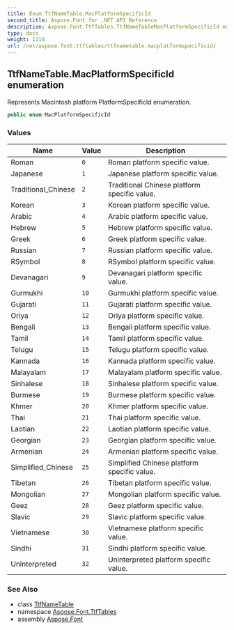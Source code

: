 ```yaml
---
title: Enum TtfNameTable.MacPlatformSpecificId
second_title: Aspose.Font for .NET API Reference
description: Aspose.Font.TtfTables.TtfNameTableMacPlatformSpecificId enum. Represents Macintosh platform PlatformSpecificId enumeration
type: docs
weight: 1110
url: /net/aspose.font.ttftables/ttfnametable.macplatformspecificid/
---
```

## TtfNameTable.MacPlatformSpecificId enumeration

Represents Macintosh platform PlatformSpecificId enumeration.

```csharp
public enum MacPlatformSpecificId
```

### Values

| Name | Value | Description |
| --- | --- | --- |
| Roman | `0` | Roman platform specific value. |
| Japanese | `1` | Japanese platform specific value. |
| Traditional_Chinese | `2` | Traditional Chinese platform specific value. |
| Korean | `3` | Korean platform specific value. |
| Arabic | `4` | Arabic platform specific value. |
| Hebrew | `5` | Hebrew platform specific value. |
| Greek | `6` | Greek platform specific value. |
| Russian | `7` | Russian platform specific value. |
| RSymbol | `8` | RSymbol platform specific value. |
| Devanagari | `9` | Devanagari platform specific value. |
| Gurmukhi | `10` | Gurmukhi platform specific value. |
| Gujarati | `11` | Gujarati platform specific value. |
| Oriya | `12` | Oriya platform specific value. |
| Bengali | `13` | Bengali platform specific value. |
| Tamil | `14` | Tamil platform specific value. |
| Telugu | `15` | Telugu platform specific value. |
| Kannada | `16` | Kannada platform specific value. |
| Malayalam | `17` | Malayalam platform specific value. |
| Sinhalese | `18` | Sinhalese platform specific value. |
| Burmese | `19` | Burmese platform specific value. |
| Khmer | `20` | Khmer platform specific value. |
| Thai | `21` | Thai platform specific value. |
| Laotian | `22` | Laotian platform specific value. |
| Georgian | `23` | Georgian platform specific value. |
| Armenian | `24` | Armenian platform specific value. |
| Simplified_Chinese | `25` | Simplified Chinese platform specific value. |
| Tibetan | `26` | Tibetan platform specific value. |
| Mongolian | `27` | Mongolian platform specific value. |
| Geez | `28` | Geez platform specific value. |
| Slavic | `29` | Slavic platform specific value. |
| Vietnamese | `30` | Vietnamese platform specific value. |
| Sindhi | `31` | Sindhi platform specific value. |
| Uninterpreted | `32` | Uninterpreted platform specific value. |

### See Also

* class [TtfNameTable](../ttfnametable/)
* namespace [Aspose.Font.TtfTables](../../aspose.font.ttftables/)
* assembly [Aspose.Font](../../)


